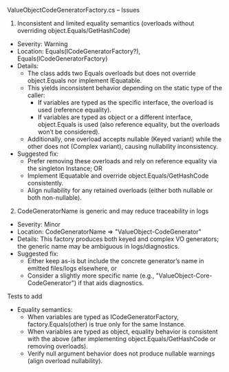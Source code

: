 ValueObjectCodeGeneratorFactory.cs – Issues

1) Inconsistent and limited equality semantics (overloads without overriding object.Equals/GetHashCode)
- Severity: Warning
- Location: Equals(ICodeGeneratorFactory<KeyedValueObjectSourceGeneratorState>?), Equals(ICodeGeneratorFactory<ComplexValueObjectSourceGeneratorState>)
- Details:
  - The class adds two Equals overloads but does not override object.Equals nor implement IEquatable<ValueObjectCodeGeneratorFactory>.
  - This yields inconsistent behavior depending on the static type of the caller:
    - If variables are typed as the specific interface, the overload is used (reference equality).
    - If variables are typed as object or a different interface, object.Equals is used (also reference equality, but the overloads won’t be considered).
  - Additionally, one overload accepts nullable (Keyed variant) while the other does not (Complex variant), causing nullability inconsistency.
- Suggested fix:
  - Prefer removing these overloads and rely on reference equality via the singleton Instance; OR
  - Implement IEquatable<ValueObjectCodeGeneratorFactory> and override object.Equals/GetHashCode consistently.
  - Align nullability for any retained overloads (either both nullable or both non-nullable).

2) CodeGeneratorName is generic and may reduce traceability in logs
- Severity: Minor
- Location: CodeGeneratorName => "ValueObject-CodeGenerator"
- Details: This factory produces both keyed and complex VO generators; the generic name may be ambiguous in logs/diagnostics.
- Suggested fix:
  - Either keep as-is but include the concrete generator’s name in emitted files/logs elsewhere, or
  - Consider a slightly more specific name (e.g., "ValueObject-Core-CodeGenerator") if that aids diagnostics.

Tests to add
- Equality semantics:
  - When variables are typed as ICodeGeneratorFactory<KeyedValueObjectSourceGeneratorState>, factory.Equals(other) is true only for the same Instance.
  - When variables are typed as object, equality behavior is consistent with the above (after implementing object.Equals/GetHashCode or removing overloads).
  - Verify null argument behavior does not produce nullable warnings (align overload nullability).
